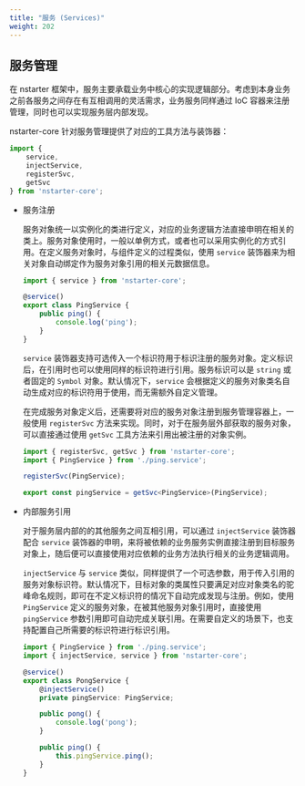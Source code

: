 ```yaml
---
title: "服务 (Services)"
weight: 202
---
```


## 服务管理

在 nstarter 框架中，服务主要承载业务中核心的实现逻辑部分。考虑到本身业务之前各服务之间存在有互相调用的灵活需求，业务服务同样通过 IoC 容器来注册管理，同时也可以实现服务层内部发现。

nstarter-core 针对服务管理提供了对应的工具方法与装饰器：

```typescript
import {
    service,
    injectService,
    registerSvc,
    getSvc
} from 'nstarter-core';
```

* 服务注册

  服务对象统一以实例化的类进行定义，对应的业务逻辑方法直接申明在相关的类上。服务对象使用时，一般以单例方式，或者也可以采用实例化的方式引用。在定义服务对象时，与组件定义的过程类似，使用 `service` 装饰器来为相关对象自动绑定作为服务对象引用的相关元数据信息。

  ```typescript
  import { service } from 'nstarter-core';
  
  @service()
  export class PingService {
      public ping() {
          console.log('ping');
      }
  }
  ```

  `service` 装饰器支持可选传入一个标识符用于标识注册的服务对象。定义标识后，在引用时也可以使用同样的标识符进行引用。服务标识可以是 `string` 或者固定的 `Symbol` 对象。默认情况下，`service` 会根据定义的服务对象类名自动生成对应的标识符用于使用，而无需额外自定义管理。

  在完成服务对象定义后，还需要将对应的服务对象注册到服务管理容器上，一般使用 `registerSvc` 方法来实现。同时，对于在服务层外部获取的服务对象，可以直接通过使用 `getSvc` 工具方法来引用出被注册的对象实例。
  
  ```typescript
  import { registerSvc, getSvc } from 'nstarter-core';
  import { PingService } from './ping.service';
  
  registerSvc(PingService);

  export const pingService = getSvc<PingService>(PingService);
  ```

* 内部服务引用

  对于服务层内部的的其他服务之间互相引用，可以通过 `injectService` 装饰器配合 `service` 装饰器的申明，来将被依赖的业务服务实例直接注册到目标服务对象上，随后便可以直接使用对应依赖的业务方法执行相关的业务逻辑调用。

  `injectService` 与 `service` 类似，同样提供了一个可选参数，用于传入引用的服务对象标识符。默认情况下，目标对象的类属性只要满足对应对象类名的驼峰命名规则，即可在不定义标识符的情况下自动完成发现与注册。例如，使用 `PingService` 定义的服务对象，在被其他服务对象引用时，直接使用 `pingService` 参数引用即可自动完成关联引用。在需要自定义的场景下，也支持配置自己所需要的标识符进行标识引用。

  ```typescript
  import { PingService } from './ping.service';
  import { injectService, service } from 'nstarter-core';
  
  @service()
  export class PongService {
      @injectService()
      private pingService: PingService;
  
      public pong() {
          console.log('pong');
      }
  
      public ping() {
          this.pingService.ping();
      }
  }
  ```
